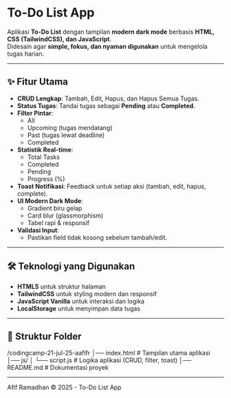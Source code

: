 # To-Do List App

Aplikasi **To-Do List** dengan tampilan **modern dark mode** berbasis **HTML, CSS (TailwindCSS), dan JavaScript**.  
Didesain agar **simple, fokus, dan nyaman digunakan** untuk mengelola tugas harian.

---

## ✨ Fitur Utama

- **CRUD Lengkap**: Tambah, Edit, Hapus, dan Hapus Semua Tugas.
- **Status Tugas**: Tandai tugas sebagai **Pending** atau **Completed**.
- **Filter Pintar**:
  - All
  - Upcoming (tugas mendatang)
  - Past (tugas lewat deadline)
  - Completed
- **Statistik Real-time**:
  - Total Tasks
  - Completed
  - Pending
  - Progress (%)
- **Toast Notifikasi**: Feedback untuk setiap aksi (tambah, edit, hapus, complete).
- **UI Modern Dark Mode**:
  - Gradient biru gelap
  - Card blur (glassmorphism)
  - Tabel rapi & responsif
- **Validasi Input**:
  - Pastikan field tidak kosong sebelum tambah/edit.

---

## 🛠 Teknologi yang Digunakan

- **HTML5** untuk struktur halaman
- **TailwindCSS** untuk styling modern dan responsif
- **JavaScript Vanilla** untuk interaksi dan logika
- **LocalStorage** untuk menyimpan data tugas

---

## 📂 Struktur Folder
/codingcamp-21-jul-25-aafifr
│── index.html # Tampilan utama aplikasi
│── js/
│ └── script.js # Logika aplikasi (CRUD, filter, toast)
│── README.md # Dokumentasi proyek

---

Afif Ramadhan
© 2025 - To-Do List App

